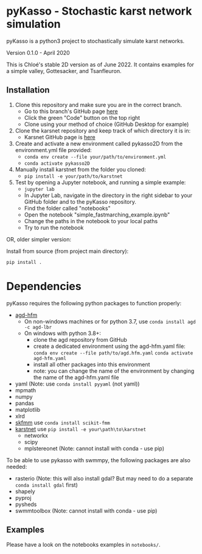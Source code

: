 # pyKasso - Stochastic karst network simulation

pyKasso is a python3 project to stochastically simulate karst networks.

Version 0.1.0 - April 2020

This is Chloé's stable 2D version as of June 2022.
It contains examples for a simple valley, Gottesacker, and Tsanfleuron.


## Installation

1. Clone this repository and make sure you are in the correct branch.
    - Go to this branch's GitHub page [here](https://github.com/randlab/pyKasso/tree/replace-fast-marching-with-HFM)
    - Click the green "Code" button on the top right
    - Clone using your method of choice (GitHub Desktop for example)
2. Clone the karsnet repository and keep track of which directory it is in:
    - Karsnet GitHub page is [here](https://github.com/karstnet/karstnet)
3. Create and activate a new environment called pykasso2D from the environment.yml file provided:
    - `conda env create --file your/path/to/environment.yml`
    - `conda activate pykasso2D`    
4. Manually install karstnet from the folder you cloned:
    - `pip install -e your/path/to/karstnet`
3. Test by opening a Jupyter notebook, and running a simple example:
	- `jupyter lab`
	- In Jupyter Lab, navigate in the directory in the right sidebar to your GitHub folder and to the pyKasso repository. 
	- Find the folder called "notebooks"
	- Open the notebook "simple_fastmarching_example.ipynb"
	- Change the paths in the notebook to your local paths
	- Try to run the notebook
    
OR, older simpler version:

Install from source (from project main directory):
```
pip install .
```

# Dependencies

pyKasso requires the following python packages to function properly:
- [agd-hfm](https://github.com/Mirebeau/AdaptiveGridDiscretizations) 
	- On non-windows machines or for python 3.7, use `conda install agd -c agd-lbr`
	- On windows with python 3.8+:
		- clone the agd repository from GitHub
		- create a dedicated environment using the agd-hfm.yaml file:
		`conda env create --file path/to/agd.hfm.yaml`
		`conda activate agd-hfm.yaml`
		- install all other packages into this environment
		- note: you can change the name of the environment by changing the name of the agd-hfm.yaml file
- yaml (Note: use `conda install pyyaml` (not yaml))
- mpmath
- numpy
- pandas
- matplotlib
- xlrd
- [skfmm](https://github.com/scikit-fmm/scikit-fmm) use `conda install scikit-fmm`
- [karstnet](https://github.com/UniNE-CHYN/karstnet) use `pip install -e your\path\to\karstnet`
	- networkx
	- scipy
	- mplstereonet (Note: cannot install with conda - use pip)

To be able to use pykasso with swmmpy, the following packages are also needed:
- rasterio (Note: this will also install gdal? But may need to do a separate `conda install gdal` first)
- shapely
- pyproj
- pysheds
- swmmtoolbox (Note: cannot install with conda - use pip)




## Examples

Please have a look on the notebooks examples in ``notebooks/``.
